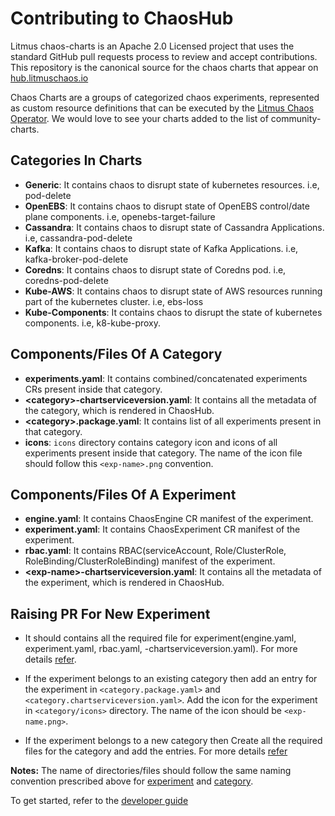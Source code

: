 # Contributing to ChaosHub

Litmus chaos-charts is an Apache 2.0 Licensed project that uses the standard GitHub pull requests process to review and accept 
contributions. This repository is the canonical source for the chaos charts that appear on [hub.litmuschaos.io](https://hub.litmuschaos.io)

Chaos Charts are a groups of categorized chaos experiments, represented as custom resource definitions that can be executed by the 
[Litmus Chaos Operator](https://github.com/litmuschaos/chaos-operator). We would love to see your charts added to the list of community-charts. 

## Categories In Charts

- <b>Generic</b>: It contains chaos to disrupt state of kubernetes resources. i.e, pod-delete
- <b>OpenEBS</b>: It contains chaos to disrupt state of OpenEBS control/date plane components. i.e, openebs-target-failure
- <b>Cassandra</b>: It contains chaos to disrupt state of Cassandra Applications. i.e, cassandra-pod-delete
- <b>Kafka</b>: It contains chaos to disrupt state of Kafka Applications. i.e, kafka-broker-pod-delete
- <b>Coredns</b>: It contains chaos to disrupt state of Coredns pod. i.e, coredns-pod-delete
- <b>Kube-AWS</b>: It contains chaos to disrupt state of AWS resources running part of the kubernetes cluster. i.e, ebs-loss
- <b>Kube-Components</b>: It contains chaos to disrupt the state of kubernetes components. i.e, k8-kube-proxy.

## Components/Files Of A Category
- <b>experiments.yaml</b>: It contains combined/concatenated experiments CRs present inside that category.
- <b><</b><b>category</b><b>>-chartserviceversion.yaml</b>: It contains all the metadata of the category, which is rendered in ChaosHub.
- <b><</b><b>category</b><b>>.package.yaml</b>: It contains list of all experiments present in that category.
- <b>icons</b>: `icons` directory contains category icon and icons of all experiments present inside that category. The name of the icon file should follow this `<exp-name>.png` convention.

## Components/Files Of A Experiment
- <b>engine.yaml</b>: It contains ChaosEngine CR manifest of the experiment.
- <b>experiment.yaml</b>: It contains ChaosExperiment CR manifest of the experiment.
- <b>rbac.yaml</b>: It contains RBAC(serviceAccount, Role/ClusterRole, RoleBinding/ClusterRoleBinding) manifest of the experiment.
- <b><</b><b>exp-name</b><b>>-chartserviceversion.yaml</b>: It contains all the metadata of the experiment, which is rendered in ChaosHub.


## Raising PR For New Experiment

- It should contains all the required file for experiment(engine.yaml, experiment.yaml, rbac.yaml, <exp-name>-chartserviceversion.yaml). For more details [refer](https://github.com/litmuschaos/chaos-charts/blob/master/CONTRIBUTING.md#componentsfiles-of-a-experiment).

- If the experiment belongs to an existing category then add an entry for the experiment in `<category.package.yaml>` and `<category.chartserviceversion.yaml>`. Add the icon for the experiment in `<category/icons>` directory. The name of the icon should be `<exp-name.png>`.

- If the experiment belongs to a new category then Create all the required files for the category and add the entries. For more details [refer](https://github.com/litmuschaos/chaos-charts/blob/master/CONTRIBUTING.md#componentsfiles-of-a-category)


<strong>Notes:</strong> The name of directories/files should follow the same naming convention prescribed above for [experiment](https://github.com/litmuschaos/chaos-charts/blob/master/CONTRIBUTING.md#componentsfiles-of-a-experiment) and [category](https://github.com/litmuschaos/chaos-charts/blob/master/CONTRIBUTING.md#componentsfiles-of-a-category).


To get started, refer to the [developer guide](https://github.com/litmuschaos/litmus-go/tree/master/contribute/developer-guide)
